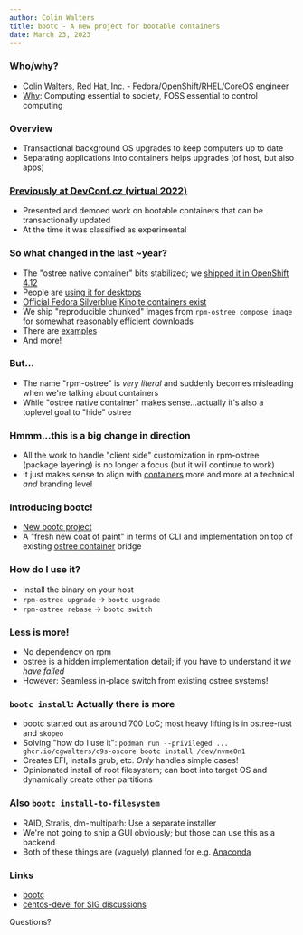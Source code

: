 ```yaml
---
author: Colin Walters
title: bootc - A new project for bootable containers
date: March 23, 2023
---
```


<!-- https://fedorapeople.org/~walters/devconf-rpmostree2022.html -->

### Who/why?

- Colin Walters, Red Hat, Inc. - Fedora/OpenShift/RHEL/CoreOS engineer
- [Why](https://blog.verbum.org/2021/03/05/why-i-work-on-openshift-and-fedora-rhel/): Computing essential to society, FOSS essential to control computing

### Overview

- Transactional background OS upgrades to keep computers up to date
- Separating applications into containers helps upgrades (of host, but also apps)

### <a href="https://fedorapeople.org/~walters/devconf-rpmostree2022.html">Previously at DevConf.cz (virtual 2022)</a>

- Presented and demoed work on bootable containers that can be transactionally updated
- At the time it was classified as experimental

### So what changed in the last ~year?

- The "ostree native container" bits stabilized; we <a href="https://docs.openshift.com/container-platform/4.12/post_installation_configuration/coreos-layering.html#coreos-layering">shipped it in OpenShift 4.12</a>
- People are <a href="https://github.com/ublue-os/">using it for desktops</a>
- [Official Fedora Silverblue|Kinoite containers exist](https://pagure.io/releng/issue/11047#comment-846915)
- We ship "reproducible chunked" images from `rpm-ostree compose image` for somewhat reasonably efficient downloads
- There are [examples](https://github.com/coreos/layering-examples)
- And more!

### But...

- The name "rpm-ostree" is *very literal* and suddenly becomes misleading when we're talking about containers
- While "ostree native container" makes sense...actually it's also a toplevel goal to "hide" ostree

### Hmmm...this is a big change in direction

- All the work to handle "client side" customization in rpm-ostree (package layering) is no longer a focus (but it will continue to work)
- It just makes sense to align with [containers](github.com/containers/) more and more at a technical *and* branding level

### Introducing bootc!

- [New bootc project](github.com/containers/bootc)
- A "fresh new coat of paint" in terms of CLI and implementation on top of existing [ostree container](https://github.com/ostreedev/ostree-rs-ext/#module-container-bridging-between-ostree-and-ocidocker-images) bridge

### How do I use it?

- Install the binary on your host
- `rpm-ostree upgrade` → `bootc upgrade` 
- `rpm-ostree rebase` → `bootc switch`

### Less is more!

- No dependency on rpm
- ostree is a hidden implementation detail; if you have to understand it *we have failed*
- However: Seamless in-place switch from existing ostree systems!

### `bootc install`: Actually there is more

- bootc started out as around 700 LoC; most heavy lifting is in ostree-rust and `skopeo`
- Solving "how do I use it": `podman run --privileged ... ghcr.io/cgwalters/c9s-oscore bootc install /dev/nvme0n1`
- Creates EFI, installs grub, etc.  *Only* handles simple cases!
- Opinionated install of root filesystem; can boot into target OS and dynamically create other partitions

### Also `bootc install-to-filesystem`

- RAID, Stratis, dm-multipath: Use a separate installer
- We're not going to ship a GUI obviously; but those can use this as a backend
- Both of these things are (vaguely) planned for e.g. [Anaconda](https://github.com/rhinstaller/anaconda/)

### Links

- [bootc](https://github.com/containers/bootc)
- [centos-devel for SIG discussions](https://lists.centos.org/pipermail/centos-devel/)

Questions?

